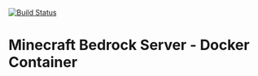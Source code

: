 [![Build Status](https://dev.azure.com/Acbgbca/Minecraft%20Bedrock%20Docker/_apis/build/status/acbgbca.minecraft-bedrock-docker?branchName=master)](https://dev.azure.com/Acbgbca/Minecraft%20Bedrock%20Docker/_build/latest?definitionId=1&branchName=master)

# Minecraft Bedrock Server - Docker Container

